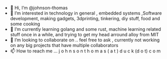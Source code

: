 - 👋 Hi, I’m @johnson-thomas
- 👀 I’m interested in technology in general , embedded systems ,Software development, making gadgets, 3dprinting, tinkering, diy stuff, food and some cooking 
- 🌱 I’m currently learning golang and some rust, machine learning related stuff once in a while, and trying to get my head arround alloy from MIT
- 💞️ I’m looking to collaborate on .. feel free to ask  , currently not working on any big projects that have multiple collaborators
- 📫 How to reach me ... j o h n s o n t h o m a s ( a t ) d u c k  (d o t) c o m

<!---
johnson-thomas/johnson-thomas is a ✨ special ✨ repository because its `README.md` (this file) appears on your GitHub profile.
You can click the Preview link to take a look at your changes.
--->
